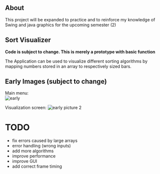## About
This project will be expanded to practice and to reinforce my knowledge of Swing and java graphics for the upcoming semester (2)

## Sort Visualizer

**Code is subject to change. This is merely a prototype with basic function**

The Application can be used to visualize different sorting algorithms by mapping numbers stored in an array to respectively sized bars.

## Early Images (subject to change)
Main menu:  
![early ](https://user-images.githubusercontent.com/62705365/154692681-54859428-0063-4397-8d0c-9e25d46c363e.png)


Visualization screen:
![early picture 2](https://user-images.githubusercontent.com/62705365/154362337-21321eb7-9360-4e7b-b22e-cb6d7c2b3f9c.png)

# TODO
- fix errors caused by large arrays
- error handling (wrong inputs)
- add more algorithms
- improve performance
- improve GUI
- add correct frame timing
